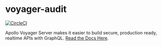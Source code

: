 # voyager-audit

[![CircleCI](https://circleci.com/gh/aerogear/voyager-server.svg?style=svg)](https://circleci.com/gh/aerogear/voyager-server)

Apollo Voyager Server makes it easier to build secure, production ready, realtime APIs with GraphQL. [Read the Docs Here](https://github.com/aerogear/voyager-server).
